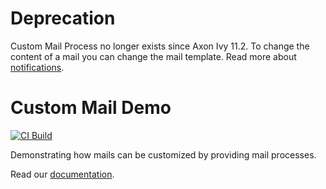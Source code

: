 # Deprecation

Custom Mail Process no longer exists since Axon Ivy 11.2. To change the content of a
mail you can change the mail template. Read more about [notifications](https://dev.axonivy.com/doc/11.2/concepts/notification/index.html).

# Custom Mail Demo

[![CI Build](https://github.com/axonivy-market/custom-mail-demo/actions/workflows/ci.yml/badge.svg)](https://github.com/axonivy-market/custom-mail-demo/actions/workflows/ci.yml)

Demonstrating how mails can be customized by providing mail processes.

Read our [documentation](custom-mail-demo-product/README.md).
